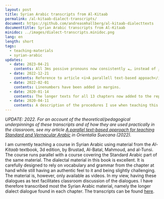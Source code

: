 ```yaml
---
layout: post
title: Syrian Arabic transcripts from Al-Kitaab
permalink: /al-kitaab-dialect-transcripts/
document: https://github.com/andreasmhallberg/al-kitaab-dialecttexts
documenttitle: Syrian Arabic transcripts from Al-Kitaab
minidoc: ../images/dialect-transcripts.minidoc.png
lang: en
length: short
tags:
  - teaching-materials
  - syrian-arabic
updates:
  - date: 2023-04-21
    contents: All 3ms possive pronouns now consistently ـه instead of ـو.
  - date: 2022-12-21
    contents: Reference to article <i>A parallell text-based appoach</i> added.
  - date: 2022-02-01
    contents: Linenumbers have been added in margins.
  - date: 2020-01-14
    contents: The longer texts for all 13 chapters now added to the repository.
  - date: 2020-04-11
    contents: A description of the procedures I use when teaching this material has been added to the `README` linked in the post.
---
```


*UPDATE: 2022. For an account of the theoretical/pedagogical underpinnings of these transcripts and of how they are used practically in the classroom, see my  article [A parallel text-based approach for teaching Standard and Vernacular Arabic](http://www.doi.org/10.33063/diva-484185) in Orientalia Suecana (2022).*

I am currently teaching a course in Syrian Arabic using material from the *Al-Kitaab* textbook, 3d edition, by Brustad, Al-Batal, Mahmoud, and al-Tunsi. The course runs parallel with a course covering the Standard Arabic part of the same material. The dialectal material in this book is excellent. It is carefully designed to rely on vocabulary and grammar from the chapter at hand while still having an authentic feel to it and being slightly challenging. The material is, however, only available as videos. In my view, having these dialogues as text facilitates classroom discussion of the dialogues. I have therefore transcribed most the Syrian Arabic material, namely the longer dialect dialogue found in each chapter. The transcripts can be found [here](https://github.com/andreasmhallberg/al-kitaab-dialecttexts). 




